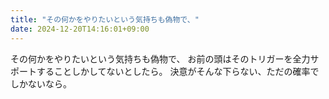 ```yaml
---
title: "その何かをやりたいという気持ちも偽物で、"
date: 2024-12-20T14:16:01+09:00
---
```

その何かをやりたいという気持ちも偽物で、
お前の頭はそのトリガーを全力サポートすることしかしてないとしたら。
決意がそんな下らない、ただの確率でしかないなら。
